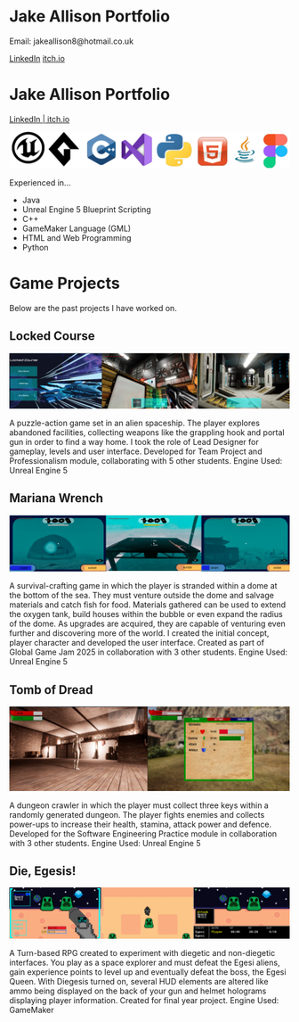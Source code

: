 <html>
<head>
<link rel="stylesheet" href="https://raw.githubusercontent.com/JakeA2004/Game-Projects/refs/heads/main/style.css">  
</head>
<body>
<h1>Jake Allison Portfolio</h1>
    
<p>Email: jakeallison8@hotmail.co.uk</p>
<a href="https://uk.linkedin.com/in/jake-allison-8a9453297?trk=people-guest_people_search-card">LinkedIn</a>
<a href="https://jake-allison.itch.io/">itch.io</a>
<h1>Jake Allison Portfolio</h1>

<p><a href="https://uk.linkedin.com/in/jake-allison-8a9453297?trk=people-guest_people_search-card">LinkedIn</a><a href="https://jake-allison.itch.io/"> | itch.io</a></p>

<img src="logos2.png" alt="Experienced in...">
<p>Experienced in...</p>
<ul>
    <li>Java</li>
    <li>Unreal Engine 5 Blueprint Scripting </li>
    <li>C++</li>
    <li>GameMaker Language (GML)</li>
    <li>HTML and Web Programming</li>
    <li>Python</li>
</ul>

<h1>Game Projects</h1>
<p>Below are the past projects I have worked on.</p>
<h2> Locked Course</h2>
<img src="Portfolio1.png" alt="Locked Course">
<p>A puzzle-action game set in an alien spaceship. The player explores abandoned facilities, collecting weapons like the grappling hook and portal gun in order to find a way home. I took the role of Lead Designer for gameplay, levels and user interface. Developed for Team Project and Professionalism module, collaborating with 5 other students. Engine Used: Unreal Engine 5 </p>

<h2> Mariana Wrench</h2>
<img src="Portfolio2.png" alt="Mariana Wrench">
<p>A survival-crafting game in which the player is stranded within a dome at the bottom of the sea. They must venture outside the dome and salvage materials and catch fish for food. Materials gathered can be used to extend the oxygen tank, build houses within the bubble or even expand the radius of the dome. As upgrades are acquired, they are capable of venturing even further and discovering more of the world. I created the initial concept, player character and developed the user interface. Created as part of Global Game Jam 2025 in collaboration with 3 other students. Engine Used: Unreal Engine 5</p>

<h2> Tomb of Dread</h2>
<img src="Portfolio3.png" alt="Tomb of Dread">
<p>A dungeon crawler in which the player must collect three keys within a randomly generated dungeon. The player fights enemies and collects power-ups to increase their health, stamina, attack power and defence. Developed for the Software Engineering Practice module in collaboration with 3 other students. Engine Used: Unreal Engine 5</p>

<h2> Die, Egesis!</h2>
<img src="portfolio4.png" alt="Die, Egesis!">
<p>A Turn-based RPG created to experiment with diegetic and non-diegetic interfaces. You play as a space explorer and must defeat the Egesi aliens, gain experience points to level up and eventually defeat the boss, the Egesi Queen. With Diegesis turned on, several HUD elements are altered like ammo being displayed on the back of your gun and helmet holograms displaying player information. Created for final year project. Engine Used: GameMaker</p>

</body>
</html>

